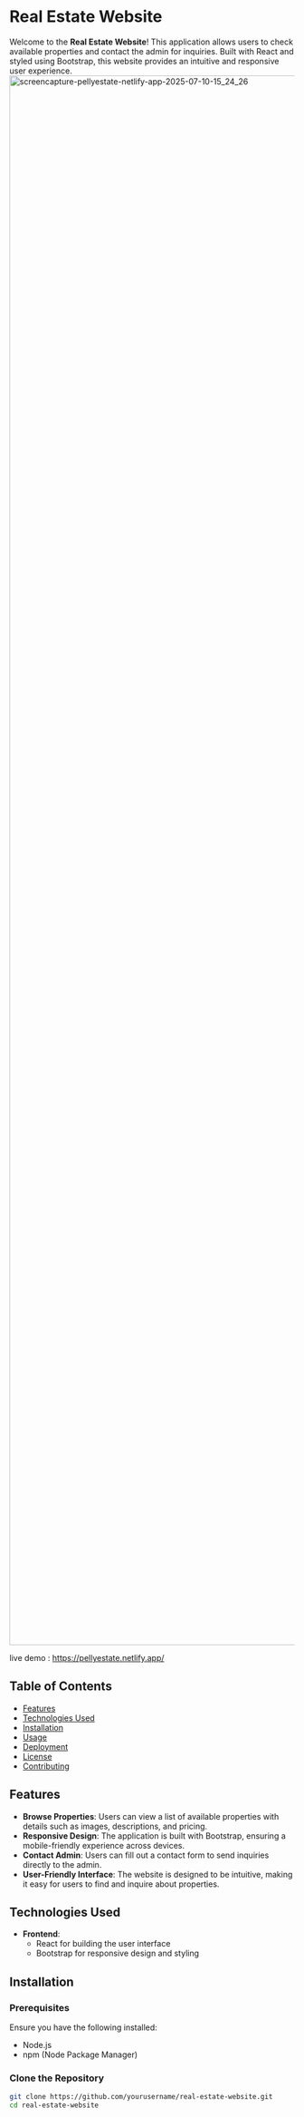 # Real Estate Website

Welcome to the **Real Estate Website**! This application allows users to check available properties and contact the admin for inquiries. Built with React and styled using Bootstrap, this website provides an intuitive and responsive user experience.
<img width="1920" height="2770" alt="screencapture-pellyestate-netlify-app-2025-07-10-15_24_26" src="https://github.com/user-attachments/assets/b10e754a-a202-4522-a408-26a94f8e9dcf" />


live demo : https://pellyestate.netlify.app/
## Table of Contents

- [Features](#features)
- [Technologies Used](#technologies-used)
- [Installation](#installation)
- [Usage](#usage)
- [Deployment](#deployment)
- [License](#license)
- [Contributing](#contributing)

## Features

- **Browse Properties**: Users can view a list of available properties with details such as images, descriptions, and pricing.
- **Responsive Design**: The application is built with Bootstrap, ensuring a mobile-friendly experience across devices.
- **Contact Admin**: Users can fill out a contact form to send inquiries directly to the admin.
- **User-Friendly Interface**: The website is designed to be intuitive, making it easy for users to find and inquire about properties.

## Technologies Used

- **Frontend**: 
  - React for building the user interface
  - Bootstrap for responsive design and styling

  
## Installation

### Prerequisites

Ensure you have the following installed:

- Node.js
- npm (Node Package Manager)

### Clone the Repository

```bash
git clone https://github.com/yourusername/real-estate-website.git
cd real-estate-website

